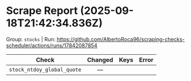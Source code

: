 # Scrape Report (2025-09-18T21:42:34.836Z)

Group: `stocks`  |  Run: https://github.com/AlbertoRoca96/scraping-checks-scheduler/actions/runs/17842087854

| Check | Changed | Keys | Error |
|---|:---:|:--|:--|
| `stock_ntdoy_global_quote` | — |  |  |
